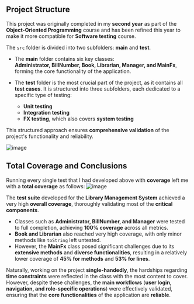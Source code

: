 ## Project Structure

This project was originally completed in my **second year** as part of the **Object-Oriented Programming** course and has been refined this year to make it more compatible for **Software testing** course. 

The `src` folder is divided into two subfolders: **main** and **test**.

- The **main** folder contains six key classes:  
  **Administrator, BillNumber, Book, Librarian, Manager, and MainFx**, forming the core functionality of the application.

- The **test** folder is the most crucial part of the project, as it contains all **test cases**. It is structured into three subfolders, each dedicated to a specific type of testing:  
  - **Unit testing**  
  - **Integration testing**  
  - **FX testing**, which also covers **system testing**  

This structured approach ensures **comprehensive validation** of the project's functionality and reliability.

  ![image](https://github.com/user-attachments/assets/f4ff8a3a-926f-468a-a5dc-8e1442db81b0)

## Total Coverage and Conclusions

Running every single test that I had developed above with **coverage** left me with a **total coverage** as follows:
![image](https://github.com/user-attachments/assets/94d5cd26-d20d-4cf1-a63d-8be67ff0c03e)

The **test suite** developed for the **Library Management System** achieved a very high **overall coverage**, thoroughly validating most of the **critical components**.  

- Classes such as **Administrator, BillNumber, and Manager** were tested to full completion, achieving **100% coverage** across all metrics.  
- **Book and Librarian** also reached very high coverage, with only minor methods like `toString` left untested.  
- However, the **MainFx** class posed significant challenges due to its **extensive methods** and **diverse functionalities**, resulting in a relatively lower coverage of **45% for methods** and **53% for lines**.  

Naturally, working on the project **single-handedly**, the hardships regarding **time constraints** were reflected in the class with the most content to cover. However, despite these challenges, the **main workflows** (**user login, navigation, and role-specific operations**) were effectively validated, ensuring that the **core functionalities** of the application are **reliable**.
